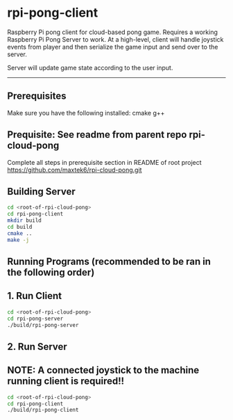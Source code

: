 # rpi-pong-client

Raspberry Pi pong client for cloud-based pong game. Requires a working Raspberry Pi Pong Server to work.
At a high-level, client will handle joystick events from player and then serialize the game input and send over to the server.

Server will update game state according to the user input.

---

## Prerequisites

Make sure you have the following installed:
cmake
g++

## Prequisite: See readme from parent repo rpi-cloud-pong
Complete all steps in prerequisite section in README of root project
https://github.com/maxtek6/rpi-cloud-pong.git

## Building Server
```bash
cd <root-of-rpi-cloud-pong>
cd rpi-pong-client
mkdir build
cd build
cmake ..
make -j
```

## Running Programs (recommended to be ran in the following order)
## 1. Run Client
```bash
cd <root-of-rpi-cloud-pong>
cd rpi-pong-server
./build/rpi-pong-server
```

## 2. Run Server
## NOTE: A connected joystick to the machine running client is required!!
```bash
cd <root-of-rpi-cloud-pong>
cd rpi-pong-client
./build/rpi-pong-client
```
